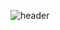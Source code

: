 ![header](https://capsule-render.vercel.app/api?type=wave&color=auto&height=250&section=header&text=SeoneEunChong%30&fontSize=80)
